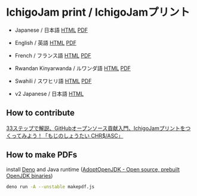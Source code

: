 # IchigoJam print / IchigoJamプリント

- Japanese / 日本語 [HTML](https://ichigojam.github.io/print/ja/) [PDF](https://ichigojam.github.io/print/ichigojam_print_ja.pdf)
- English / 英語 [HTML](https://ichigojam.github.io/print/en/) [PDF](https://ichigojam.github.io/print/ichigojam_print_en.pdf)
- French / フランス語 [HTML](https://ichigojam.github.io/print/fr/) [PDF](https://ichigojam.github.io/print/ichigojam_print_fr.pdf)
- Rwandan Kinyarwanda / ルワンダ語 [HTML](https://ichigojam.github.io/print/rw/) [PDF](https://ichigojam.github.io/print/ichigojam_print_rw.pdf)
- Swahili / スワヒリ語 [HTML](https://ichigojam.github.io/print/sw/) [PDF](https://ichigojam.github.io/print/ichigojam_print_sw.pdf)

- v2 Japanese / 日本語 [HTML](https://ichigojam.github.io/print/v2/)

## How to contribute

[33ステップで解説、GitHubオープンソース貢献入門、IchigoJamプリントをつくってみよう！「もじのしょうたい CHR$/ASC」](https://fukuno.jig.jp/2929)

## How to make PDFs

install [Deno](https://deno.land/) and Java runtime ([AdoptOpenJDK - Open source, prebuilt OpenJDK binaries](https://adoptopenjdk.net/))
```bash
deno run -A --unstable makepdf.js
```
